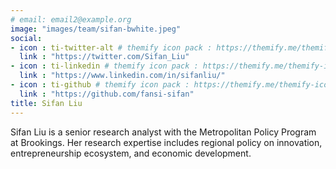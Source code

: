 ```yaml
---
# email: email2@example.org
image: "images/team/sifan-bwhite.jpeg"
social:
- icon : ti-twitter-alt # themify icon pack : https://themify.me/themify-icons
  link : "https://twitter.com/Sifan_Liu"
- icon : ti-linkedin # themify icon pack : https://themify.me/themify-icons
  link : "https://www.linkedin.com/in/sifanliu/"
- icon : ti-github # themify icon pack : https://themify.me/themify-icons
  link : "https://github.com/fansi-sifan"
title: Sifan Liu
---
```


Sifan Liu is a senior research analyst with the Metropolitan Policy Program at Brookings. Her research expertise includes regional policy on innovation, entrepreneurship ecosystem, and economic development.